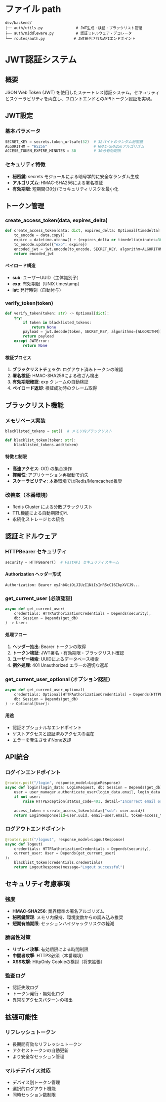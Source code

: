 # ファイル path

```
dev/backend/
├── auth/utils.py               # JWT生成・検証・ブラックリスト管理
├── auth/middleware.py          # 認証ミドルウェア・デコレータ
└── routes/auth.py             # JWT統合されたAPIエンドポイント
```

# JWT認証システム

## 概要

JSON Web Token (JWT) を使用したステートレス認証システム。セキュリティとスケーラビリティを両立し、フロントエンドとのAPIトークン認証を実現。

## JWT設定

### 基本パラメータ
```python
SECRET_KEY = secrets.token_urlsafe(32)  # 32バイトのランダム秘密鍵
ALGORITHM = "HS256"                     # HMAC-SHA256アルゴリズム
ACCESS_TOKEN_EXPIRE_MINUTES = 30        # 30分有効期限
```

### セキュリティ特徴
- **秘密鍵**: secrets モジュールによる暗号学的に安全なランダム生成
- **アルゴリズム**: HMAC-SHA256による署名検証
- **有効期限**: 短期間(30分)でセキュリティリスクを最小化

## トークン管理

### create_access_token(data, expires_delta)
```python
def create_access_token(data: dict, expires_delta: Optional[timedelta] = None):
    to_encode = data.copy()
    expire = datetime.utcnow() + (expires_delta or timedelta(minutes=30))
    to_encode.update({"exp": expire})
    encoded_jwt = jwt.encode(to_encode, SECRET_KEY, algorithm=ALGORITHM)
    return encoded_jwt
```

#### ペイロード構造
- **sub**: ユーザーUUID（主体識別子）
- **exp**: 有効期限（UNIX timestamp）
- **iat**: 発行時刻（自動付与）

### verify_token(token)
```python
def verify_token(token: str) -> Optional[dict]:
    try:
        if token in blacklisted_tokens:
            return None
        payload = jwt.decode(token, SECRET_KEY, algorithms=[ALGORITHM])
        return payload
    except JWTError:
        return None
```

#### 検証プロセス
1. **ブラックリストチェック**: ログアウト済みトークンの確認
2. **署名検証**: HMAC-SHA256による改ざん検出
3. **有効期限確認**: exp クレームの自動検証
4. **ペイロード返却**: 検証成功時のクレーム取得

## ブラックリスト機能

### メモリベース実装
```python
blacklisted_tokens = set()  # メモリ内ブラックリスト

def blacklist_token(token: str):
    blacklisted_tokens.add(token)
```

#### 特徴と制限
- **高速アクセス**: O(1) の集合操作
- **揮発性**: アプリケーション再起動で消失
- **スケーラビリティ**: 本番環境ではRedis/Memcached推奨

### 改善案（本番環境）
- Redis Cluster による分散ブラックリスト
- TTL機能による自動期限切れ
- 永続化ストレージとの統合

## 認証ミドルウェア

### HTTPBearer セキュリティ
```python
security = HTTPBearer()  # FastAPI セキュリティスキーム
```

#### Authorization ヘッダー形式
```
Authorization: Bearer eyJhbGciOiJIUzI1NiIsInR5cCI6IkpXVCJ9...
```

### get_current_user (必須認証)
```python
async def get_current_user(
    credentials: HTTPAuthorizationCredentials = Depends(security),
    db: Session = Depends(get_db)
) -> User:
```

#### 処理フロー
1. **ヘッダー抽出**: Bearer トークンの取得
2. **トークン検証**: JWT署名・有効期限・ブラックリスト確認
3. **ユーザー検索**: UUIDによるデータベース検索
4. **例外処理**: 401 Unauthorized エラーの適切な返却

### get_current_user_optional (オプション認証)
```python
async def get_current_user_optional(
    credentials: Optional[HTTPAuthorizationCredentials] = Depends(HTTPBearer(auto_error=False)),
    db: Session = Depends(get_db)
) -> Optional[User]:
```

#### 用途
- 認証オプショナルなエンドポイント
- ゲストアクセスと認証済みアクセスの混在
- エラーを発生させずNone返却

## API統合

### ログインエンドポイント
```python
@router.post("/login", response_model=LoginResponse)
async def login(login_data: LoginRequest, db: Session = Depends(get_db)):
    user = user_manager.authenticate_user(login_data.email, login_data.password)
    if not user:
        raise HTTPException(status_code=401, detail="Incorrect email or password")
    
    access_token = create_access_token(data={"sub": user.uuid})
    return LoginResponse(id=user.uuid, email=user.email, token=access_token, message="Login successful")
```

### ログアウトエンドポイント
```python
@router.post("/logout", response_model=LogoutResponse)
async def logout(
    credentials: HTTPAuthorizationCredentials = Depends(security),
    current_user: User = Depends(get_current_user)
):
    blacklist_token(credentials.credentials)
    return LogoutResponse(message="Logout successful")
```

## セキュリティ考慮事項

### 強度
- **HMAC-SHA256**: 業界標準の署名アルゴリズム
- **秘密鍵管理**: メモリ内保持、環境変数からの読み込み推奨
- **短期有効期限**: セッションハイジャックリスクの軽減

### 脆弱性対策
- **リプレイ攻撃**: 有効期限による時間制限
- **中間者攻撃**: HTTPS必須（本番環境）
- **XSS攻撃**: HttpOnly Cookieの検討（将来拡張）

### 監査ログ
- 認証失敗ログ
- トークン発行・無効化ログ
- 異常なアクセスパターンの検出

## 拡張可能性

### リフレッシュトークン
- 長期間有効なリフレッシュトークン
- アクセストークンの自動更新
- より安全なセッション管理

### マルチデバイス対応
- デバイス別トークン管理
- 選択的ログアウト機能
- 同時セッション数制限